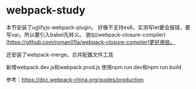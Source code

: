 # webpack-study

本节安装了uglifyjs-webpack-plugin。
好像不支持es6，实测写let要会报错，要写var。所以要引入babel先转义。
貌似(webpack-closure-compiler)[https://github.com/roman01la/webpack-closure-compiler]更好用些。

还安装了webpack-merge。合并配置文件工具

新增webpack.dev.js和webpack.prod.js
使用npm run dev和npm run build

参考：https://doc.webpack-china.org/guides/production